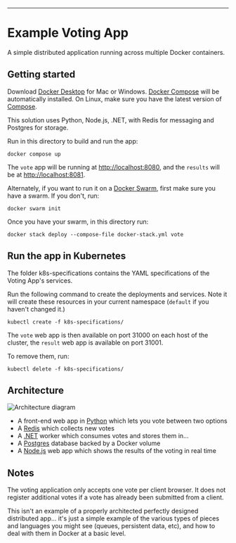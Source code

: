 

<hr>

# Example Voting App

A simple distributed application running across multiple Docker containers.

## Getting started

Download [Docker Desktop](https://www.docker.com/products/docker-desktop) for Mac or Windows. [Docker Compose](https://docs.docker.com/compose) will be automatically installed. On Linux, make sure you have the latest version of [Compose](https://docs.docker.com/compose/install/).

This solution uses Python, Node.js, .NET, with Redis for messaging and Postgres for storage.

Run in this directory to build and run the app:

```shell
docker compose up
```

The `vote` app will be running at [http://localhost:8080](http://localhost:8080), and the `results` will be at [http://localhost:8081](http://localhost:8081).

Alternately, if you want to run it on a [Docker Swarm](https://docs.docker.com/engine/swarm/), first make sure you have a swarm. If you don't, run:

```shell
docker swarm init
```

Once you have your swarm, in this directory run:

```shell
docker stack deploy --compose-file docker-stack.yml vote
```

## Run the app in Kubernetes

The folder k8s-specifications contains the YAML specifications of the Voting App's services.

Run the following command to create the deployments and services. Note it will create these resources in your current namespace (`default` if you haven't changed it.)

```shell
kubectl create -f k8s-specifications/
```

The `vote` web app is then available on port 31000 on each host of the cluster, the `result` web app is available on port 31001.

To remove them, run:

```shell
kubectl delete -f k8s-specifications/
```

## Architecture

![Architecture diagram](architecture.excalidraw.png)

* A front-end web app in [Python](/vote) which lets you vote between two options
* A [Redis](https://hub.docker.com/_/redis/) which collects new votes
* A [.NET](/worker/) worker which consumes votes and stores them in…
* A [Postgres](https://hub.docker.com/_/postgres/) database backed by a Docker volume
* A [Node.js](/result) web app which shows the results of the voting in real time

## Notes

The voting application only accepts one vote per client browser. It does not register additional votes if a vote has already been submitted from a client.

This isn't an example of a properly architected perfectly designed distributed app... it's just a simple
example of the various types of pieces and languages you might see (queues, persistent data, etc), and how to
deal with them in Docker at a basic level.
